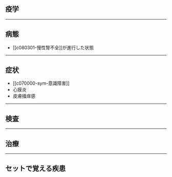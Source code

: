 ## 疫学
---
## 病態
- [[c080301-慢性腎不全]]が進行した状態
---
## 症状
- [[c070000-sym-意識障害]]
- 心膜炎
- 皮膚掻痒感

---
## 検査
---
## 治療
---
## セットで覚える疾患
